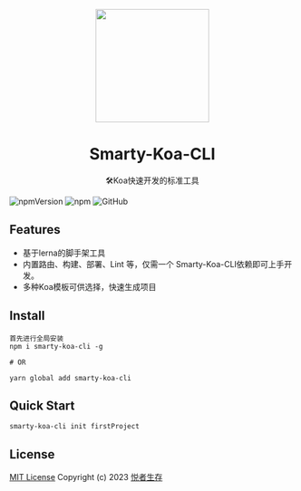 <!--
 * @Author: 悦者生存 1002783067@qq.com
 * @Date: 2023-01-15 11:38:40
 * @LastEditors: 悦者生存 1002783067@qq.com
 * @LastEditTime: 2023-09-02 18:17:27
 * @FilePath: /wson-koa2-cli/README.md
 * @Description: 这是默认设置,请设置`customMade`, 打开koroFileHeader查看配置 进行设置: https://github.com/OBKoro1/koro1FileHeader/wiki/%E9%85%8D%E7%BD%AE
-->
<p align="center">
<img src="https://koajs.bootcss.com/public/images/koa-logo.png" style="width:200px;" />
</p>

<h1 align="center">Smarty-Koa-CLI</h1>

<p align="center">
🛠️Koa快速开发的标准工具
</p>

![npmVersion](https://img.shields.io/npm/v/smarty-koa-cli)
![npm](https://img.shields.io/npm/dy/smarty-koa-cli)
![GitHub](https://img.shields.io/github/license/Y-wson/Smarty-Koa-CLI)


 ## Features

- 基于lerna的脚手架工具
- 内置路由、构建、部署、Lint 等，仅需一个 Smarty-Koa-CLI依赖即可上手开发。
- 多种Koa模板可供选择，快速生成项目


## Install

```
首先进行全局安装
npm i smarty-koa-cli -g

# OR

yarn global add smarty-koa-cli
```

## Quick Start
```
smarty-koa-cli init firstProject
```

## License

[MIT License](https://github.com/Y-wson/Smarty-Koa-CLI/blob/master/LICENSE) Copyright (c) 2023 [悦者生存](https://github.com/Y-wson)